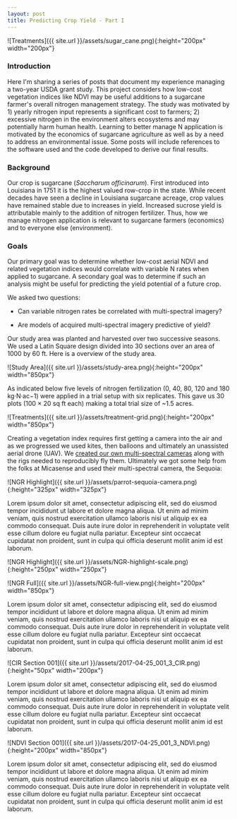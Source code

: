 ```yaml
---
layout: post
title: Predicting Crop Yield - Part I
---
```


![Treatments]({{ site.url }}/assets/sugar_cane.png){:height="200px" width="200px"} 

### Introduction

Here I'm sharing a series of posts that document my experience managing a two-year USDA grant study. This project considers how low-cost vegetation indices like NDVI may be useful additions to a sugarcane farmer's overall nitrogen management strategy. The study was motivated by 1) yearly nitrogen input represents a significant cost to farmers; 2) excessive nitrogen in the environment alters ecosystems and may potentially harm human health. Learning to better manage N application is motivated by the economics of sugarcane agriculture as well as by a need to address an environmental issue. Some posts will include references to the software used and the code developed to derive our final results.   

### Background

Our crop is sugarcane (*Saccharum officinarum*). First introduced into Louisiana in 1751 it is the highest valued row-crop in the state. While recent decades have seen a decline in Louisiana sugarcane acreage, crop values have remained stable due to increases in yield. Increased sucrose yield is attributable mainly to the addition of nitrogen fertilizer. Thus, how we manage nitrogen application is relevant to sugarcane farmers (economics) and to everyone else (environment). 
 
### Goals
Our primary goal was to determine whether low-cost aerial NDVI and related vegetation indices would correlate with variable N rates when applied to sugarcane. A secondary goal was to determine if such an analysis might be useful for predicting the yield potential of a future crop.

We asked two questions:

* Can variable nitrogen rates be correlated with multi-spectral imagery?

* Are models of acquired multi-spectral imagery predictive of yield?


Our study area was planted and harvested over two successive seasons. We used a Latin Square design divided into 30 sections over an area of 1000 by 60 ft. Here is a overview of the study area.

![Study Area]({{ site.url }}/assets/study-area.png){:height="200px" width="850px"} 

As indicated below five levels of nitrogen fertilization (0, 40, 80, 120 and 180 kg·N·ac−1) were applied in a trial setup with six replicates. This gave us 30 plots (100 × 20 sq ft each) making a total trial size of ~1.5 acres.

![Treatments]({{ site.url }}/assets/treatment-grid.png){:height="200px" width="850px"} 

Creating a vegetation index requires first getting a camera into the air and as we progressed we used kites, then balloons and ultimately an unassisted aerial drone (UAV). We [created our own multi-spectral cameras](https://publiclab.org/wiki/near-infrared-camera) along with the rigs needed to reproducibly fly them. Ultimately we got some help from the folks at Micasense and used their multi-spectral camera, the Sequoia:

![NGR Highlight]({{ site.url }}/assets/parrot-sequoia-camera.png){:height="325px" width="325px"}

Lorem ipsum dolor sit amet, consectetur adipiscing elit, sed do eiusmod tempor incididunt ut labore et dolore magna aliqua. Ut enim ad minim veniam, quis nostrud exercitation ullamco laboris nisi ut aliquip ex ea commodo consequat. Duis aute irure dolor in reprehenderit in voluptate velit esse cillum dolore eu fugiat nulla pariatur. Excepteur sint occaecat cupidatat non proident, sunt in culpa qui officia deserunt mollit anim id est laborum.

![NGR Highlight]({{ site.url }}/assets/NGR-highlight-scale.png){:height="250px" width="250px"}

<!-- {% highlight python %} {% endhighlight %} -->
<script src="https://gist.github.com/geraldmc/1d3f059a33a30caf73a7f0446892f76f.js"></script>

![NGR Full]({{ site.url }}/assets/NGR-full-view.png){:height="200px" width="850px"} 

Lorem ipsum dolor sit amet, consectetur adipiscing elit, sed do eiusmod tempor incididunt ut labore et dolore magna aliqua. Ut enim ad minim veniam, quis nostrud exercitation ullamco laboris nisi ut aliquip ex ea commodo consequat. Duis aute irure dolor in reprehenderit in voluptate velit esse cillum dolore eu fugiat nulla pariatur. Excepteur sint occaecat cupidatat non proident, sunt in culpa qui officia deserunt mollit anim id est laborum.

![CIR Section 001]({{ site.url }}/assets/2017-04-25_001_3_CIR.png){:height="50px" width="200px"} 

Lorem ipsum dolor sit amet, consectetur adipiscing elit, sed do eiusmod tempor incididunt ut labore et dolore magna aliqua. Ut enim ad minim veniam, quis nostrud exercitation ullamco laboris nisi ut aliquip ex ea commodo consequat. Duis aute irure dolor in reprehenderit in voluptate velit esse cillum dolore eu fugiat nulla pariatur. Excepteur sint occaecat cupidatat non proident, sunt in culpa qui officia deserunt mollit anim id est laborum.

![NDVI Section 001]({{ site.url }}/assets/2017-04-25_001_3_NDVI.png){:height="200px" width="850px"} 


Lorem ipsum dolor sit amet, consectetur adipiscing elit, sed do eiusmod tempor incididunt ut labore et dolore magna aliqua. Ut enim ad minim veniam, quis nostrud exercitation ullamco laboris nisi ut aliquip ex ea commodo consequat. Duis aute irure dolor in reprehenderit in voluptate velit esse cillum dolore eu fugiat nulla pariatur. Excepteur sint occaecat cupidatat non proident, sunt in culpa qui officia deserunt mollit anim id est laborum.